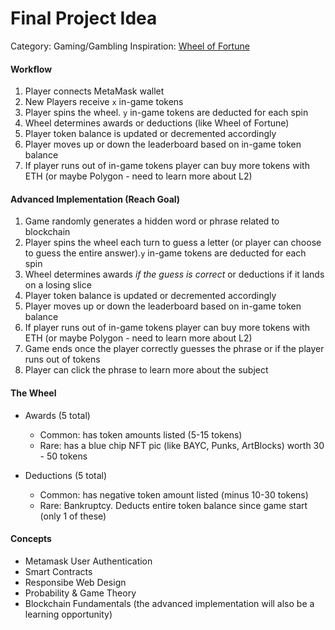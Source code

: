 # Final Project Idea

Category: Gaming/Gambling
Inspiration: [Wheel of Fortune](https://www.youtube.com/watch?v=mx88JHgfink)

#### Workflow

  1. Player connects MetaMask wallet
  2. New Players receive `x` in-game tokens
  3. Player spins the wheel. `y` in-game tokens are deducted for each spin
  4. Wheel determines awards or deductions (like Wheel of Fortune)
  5. Player token balance is updated or decremented accordingly
  6. Player moves up or down the leaderboard based on in-game token balance
  7. If player runs out of in-game tokens player can buy more tokens with ETH (or maybe Polygon - need to learn more about L2)

#### Advanced Implementation (Reach Goal)

  1. Game randomly generates a hidden word or phrase related to blockchain  
  2. Player spins the wheel each turn to guess a letter (or player can choose to guess the entire answer).`y` in-game tokens are deducted for each spin
  3. Wheel determines awards *if the guess is correct* or deductions if it lands on a losing slice
  4. Player token balance is updated or decremented accordingly
  5. Player moves up or down the leaderboard based on in-game token balance
  6. If player runs out of in-game tokens player can buy more tokens with ETH (or maybe Polygon - need to learn more about L2)
  7. Game ends once the player correctly guesses the phrase or if the player runs out of tokens
  8. Player can click the phrase to learn more about the subject

#### The Wheel

- Awards (5 total)
  - Common: has token amounts listed (5-15 tokens)
  - Rare: has a blue chip NFT pic (like BAYC, Punks, ArtBlocks) worth 30 - 50 tokens

- Deductions (5 total)
  - Common: has negative token amount listed (minus 10-30 tokens)
  - Rare: Bankruptcy. Deducts entire token balance since game start (only 1 of these)

#### Concepts

- Metamask User Authentication
- Smart Contracts
- Responsibe Web Design
- Probability & Game Theory
- Blockchain Fundamentals (the advanced implementation will also be a learning opportunity)
